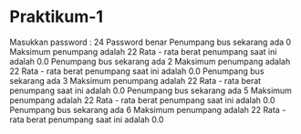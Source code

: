 # Praktikum-1
Masukkan password : 
24
Password benar
Penumpang bus sekarang ada 0
Maksimum penumpang adalah 22
Rata - rata berat penumpang saat ini adalah 0.0
Penumpang bus sekarang ada 2
Maksimum penumpang adalah 22
Rata - rata berat penumpang saat ini adalah 0.0
Penumpang bus sekarang ada 3
Maksimum penumpang adalah 22
Rata - rata berat penumpang saat ini adalah 0.0
Penumpang bus sekarang ada 5
Maksimum penumpang adalah 22
Rata - rata berat penumpang saat ini adalah 0.0
Penumpang bus sekarang ada 6
Maksimum penumpang adalah 22
Rata - rata berat penumpang saat ini adalah 0.0
